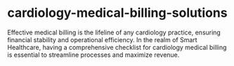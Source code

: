 # cardiology-medical-billing-solutions
Effective medical billing is the lifeline of any cardiology practice, ensuring financial stability and operational efficiency. In the realm of Smart Healthcare, having a comprehensive checklist for cardiology medical billing is essential to streamline processes and maximize revenue. 
